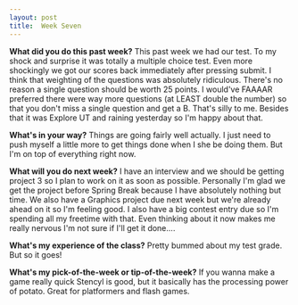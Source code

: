 ```yaml
---
layout: post
title:  Week Seven
---
```


**What did you do this past week?**
This past week we had our test. To my shock and surprise it was totally a multiple choice test. Even more shockingly we got our scores back immediately after pressing submit. I think that weighting of the questions was absolutely ridiculous. There's no reason a single question should be worth 25 points. I would've FAAAAR preferred there were way more questions (at LEAST double the number) so that you don't miss a single question and get a B. That's silly to me. Besides that it was Explore UT and raining yesterday so I'm happy about that.

**What's in your way?**
Things are going fairly well actually. I just need to push myself a little more to get things done when I she be doing them. But I'm on top of everything right now.

**What will you do next week?**
I have an interview and we should be getting project 3 so I plan to work on it as soon as possible. Personally I'm glad we get the project before Spring Break because I have absolutely nothing but time. We also have a Graphics project due next week but we're already ahead on it so I'm feeling good. I also have a big contest entry due so I'm spending all my freetime with that. Even thinking about it now makes me really nervous I'm not sure if I'll get it done....

**What's my experience of the class?**
Pretty bummed about my test grade. But so it goes!

**What's my pick-of-the-week or tip-of-the-week?**
If you wanna make a game really quick Stencyl is good, but it basically has the processing power of potato. Great for platformers and flash games.

